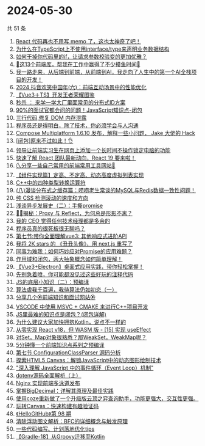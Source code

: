# 2024-05-30

共 51 条

<!-- BEGIN JUEJIN -->
<!-- 最后更新时间 2024-05-30 01:01:14 +0800 -->
1. [React 代码再也不用写 memo 了，这也太神奇了吧！](https://juejin.cn/post/7372523264067043337)
1. [为什么在TypeScript上不使用interface/type来声明业务数据结构](https://juejin.cn/post/7372765277460201482)
1. [如何干掉你代码里的if，让请求参数校验变的更加优雅？](https://juejin.cn/post/7373136303179743243)
1. [🚀这13个前端库，帮我在工作中赢得了不少摸鱼时间🚀](https://juejin.cn/post/7373136303180136459)
1. [我一路走来，从后端到前端，从前端到AI，我走向了人生中的第一个AI全栈项目的开发！](https://juejin.cn/post/7373489827244441636)
1. [2024 抖音欢笑中国年(六)：前端互动场景中的性能优化](https://juejin.cn/post/7372115662464581683)
1. [【Vue3＋TS】开发王者荣耀图鉴](https://juejin.cn/post/7373937820177940518)
1. [秒杀 ： 来学一学大厂里面常见的分布式ID方案](https://juejin.cn/post/7372469848344133666)
1. [90%的面试官都会问的问题！JavaScript知识点-闭包](https://juejin.cn/post/7373488886460366900)
1. [三行代码,修复 DOM 内存泄露](https://juejin.cn/post/7373504907460755465)
1. [程序员还是得明白，除了技术，你必须学会与人沟通](https://juejin.cn/post/7373474414430797863)
1. [Compose Multiplatform 1.6.10 发布，解释一些小问题， Jake 大佬的 Hack](https://juejin.cn/post/7372572344249499675)
1. [[闭包]原来不过如此！👌](https://juejin.cn/post/7372577541112840204)
1. [领导让前端实习生在网页上添加一个长时间不操作锁定电脑的功能](https://juejin.cn/post/7373831659470880806)
1. [快速了解 React 团队最新动向，React 19 要来啦！](https://juejin.cn/post/7372400694764535849)
1. [🌜分享一些自己常用的前端常用工具网站🌛](https://juejin.cn/post/7372842988684492839)
1. [【组件实现篇】定高、不定高、动态高度虚拟列表实现](https://juejin.cn/post/7372488623944728585)
1. [C++中的四种类型转换运算符](https://juejin.cn/post/7372441501610180634)
1. [(八)漫谈分布式之缓存篇：唠唠老生常谈的MySQL与Redis数据一致性问题！](https://juejin.cn/post/7373136303179792395)
1. [纯 CSS 检测滚动的速度和方向](https://juejin.cn/post/7372813290651467791)
1. [浅谈异步发展史（二）：手撕promise](https://juejin.cn/post/7372400694765289513)
1. [🍉🍉揭秘：Proxy 与 Reflect，为何总是形影不离？](https://juejin.cn/post/7371000326130925618)
1. [我的 CEO 觉得任何技术经理都是多余的](https://juejin.cn/post/7373226679730536458)
1. [程序员真的很死板很无聊吗？](https://juejin.cn/post/7373955162127876123)
1. [第七节:带你全面理解vue3: 其他响应式进阶API](https://juejin.cn/post/7372393680596205594)
1. [我将 2K stars 的 《丑丑头像》，用 next.js 重写了](https://juejin.cn/post/7372946993696374803)
1. [同事为难我：如何巧妙应对Promise的应用难题？](https://juejin.cn/post/7372396200861646898)
1. [作用域和闭包，两大抽象概念如何简单理解！](https://juejin.cn/post/7372813290650599439)
1. [【Vue3+Electron】桌面式应用实践，带你轻松掌握！](https://juejin.cn/post/7372842988684181543)
1. [先别急着喷，你可能都没见过这些好玩的注释代码](https://juejin.cn/post/7373937820177678374)
1. [JS的底层小知识（二）：预编译](https://juejin.cn/post/7373136303179431947)
1. [算法虐我千百遍，我待算法仍如初恋（一）](https://juejin.cn/post/7372765277459300362)
1. [分享几个🏵️前端知识和面试网站🏵️](https://juejin.cn/post/7373565544697692172)
1. [VSCODE 中使用 MSVC + CMAKE 来进行C++项目开发](https://juejin.cn/post/7372514352425271308)
1. [JS里最难的知识点是闭包？(闭包详解)](https://juejin.cn/post/7373675985722556428)
1. [为什么建议大家加快拥抱Kotlin，说点不一样的](https://juejin.cn/post/7373482380738215946)
1. [从零实现 React v18，但 WASM 版 - [15] 实现 useEffect](https://juejin.cn/post/7372364678411354151)
1. [对Set，Map对象很熟悉？那WeakSet，WeakMap呢？](https://juejin.cn/post/7373908703433637926)
1. [5分钟懂一个前端知识点系列之预编译](https://juejin.cn/post/7372757076937474083)
1. [第七节 ConfigurationClassParser 源码分析](https://juejin.cn/post/7372235604242481152)
1. [探索HTML5 Canvas：解锁JavaScript中的动态图形绘制技术](https://juejin.cn/post/7373876901440815130)
1. ["深入理解 JavaScript 中的事件循环（Event Loop）机制"](https://juejin.cn/post/7373507761126391859)
1. [dotenv源码全面解析（上）](https://juejin.cn/post/7373502637730119714)
1. [Nginx 实现前端多泳道发布](https://juejin.cn/post/7372734627163258890)
1. [掌握BigDecimal：详解其原理及最佳实践](https://juejin.cn/post/7372863316912521257)
1. [使用coze重新做了一个升级版云顶之弈查询助手，功能更强大，交互性更强。](https://juejin.cn/post/7372494745577619491)
1. [玩转Canvas：快速构建有趣验证码](https://juejin.cn/post/7373877431495999488)
1. [《HelloGitHub》第 98 期](https://juejin.cn/post/7373529708263686154)
1. [清除浮动图文解析：BFC的详细概念与触发原理](https://juejin.cn/post/7372757076937064483)
1. [一些代码编写、计划落地优化tips](https://juejin.cn/post/7372472076048351283)
1. [【Gradle-18】从Groovy迁移至Kotlin](https://juejin.cn/post/7372591578756841487)
<!-- END JUEJIN -->